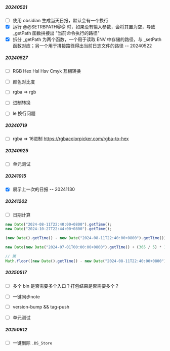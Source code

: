 ##### 20240521

- [ ] 使用 obsidian 生成当天日报，默认会有一个换行
- [x] 运行 @@SETRBPATH@@ 时，如果没有输入参数，会将其置为空，导致 _getPath 函数拼接出 "当前命令执行的路径"
- [x] 拆分 _getPath 为两个函数，一个用于读取 ENV 中存储的路径，与 _setPath 函数对应；另一个用于拼接路径得出当前日志文件的路径 -- 20240522

##### 20240527

- [ ] RGB Hex Hsl Hsv Cmyk 互相转换
- [ ] 颜色对比度
- [ ] rgba => rgb
- [ ] 进制转换

- [ ] le 换行问题

##### 20240719

- [ ] rgba => 16进制 https://rgbacolorpicker.com/rgba-to-hex

##### 20240925

- [ ] 单元测试

##### 20241015

- [x] 展示上一次的日报 -- 20241130

##### 20241202

- [ ] 日期计算

```js
new Date("2024-08-11T22:40:00+0800").getTime();
new Date("2024-10-27T22:44:00+0800").getTime();

(new Date().getTime() - new Date("2024-08-11T22:40:00+0800").getTime()) / 1000 / 60 / 60 / 24

new Date(new Date("2024-07-01T00:00:00+0800").getTime() + (365 / 5) * 1000 * 60 * 60 * 24 * 2)

// 第
Math.floor((new Date().getTime() - new Date("2024-08-11T22:40:00+0800").getTime()) / 1000 / 60 / 60 / 24) + 1
```

##### 20250517

- [ ] 多个 bin 是否需要多个入口？打包结果是否需要多个？

- [ ] 一键同步note

- [ ] version-bump && tag-push
- [ ] 单元测试

##### 20250612

- [ ] 一键删除 `.DS_Store`

